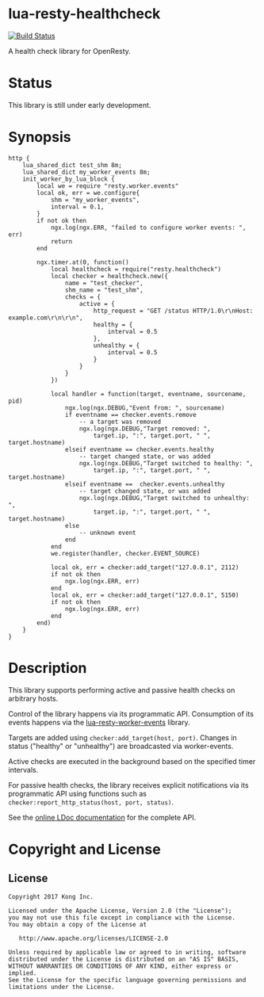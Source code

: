 # lua-resty-healthcheck

[![Build Status][badge-travis-image]][badge-travis-url]

A health check library for OpenResty.

# Status

This library is still under early development.

# Synopsis

```nginx
http {
    lua_shared_dict test_shm 8m;
    lua_shared_dict my_worker_events 8m;
    init_worker_by_lua_block {
        local we = require "resty.worker.events"
        local ok, err = we.configure{
            shm = "my_worker_events",
            interval = 0.1,
        }
        if not ok then
            ngx.log(ngx.ERR, "failed to configure worker events: ", err)
            return
        end

        ngx.timer.at(0, function()
            local healthcheck = require("resty.healthcheck")
            local checker = healthcheck.new({
                name = "test_checker",
                shm_name = "test_shm",
                checks = {
                    active = {
                        http_request = "GET /status HTTP/1.0\r\nHost: example.com\r\n\r\n",
                        healthy = {
                            interval = 0.5
                        },
                        unhealthy = {
                            interval = 0.5
                        }
                    }
                }
            })

            local handler = function(target, eventname, sourcename, pid)
                ngx.log(ngx.DEBUG,"Event from: ", sourcename)
                if eventname == checker.events.remove
                    -- a target was removed
                    ngx.log(ngx.DEBUG,"Target removed: ",
                        target.ip, ":", target.port, " ", target.hostname)
                elseif eventname == checker.events.healthy
                    -- target changed state, or was added
                    ngx.log(ngx.DEBUG,"Target switched to healthy: ",
                        target.ip, ":", target.port, " ", target.hostname)
                elseif eventname ==  checker.events.unhealthy
                    -- target changed state, or was added
                    ngx.log(ngx.DEBUG,"Target switched to unhealthy: ",
                        target.ip, ":", target.port, " ", target.hostname)
                else
                    -- unknown event
                end
            end
            we.register(handler, checker.EVENT_SOURCE)

            local ok, err = checker:add_target("127.0.0.1", 2112)
            if not ok then
                ngx.log(ngx.ERR, err)
            end
            local ok, err = checker:add_target("127.0.0.1", 5150)
            if not ok then
                ngx.log(ngx.ERR, err)
            end
        end)
    }
}
```

# Description

This library supports performing active and passive health checks on arbitrary hosts.

Control of the library happens via its programmatic API. Consumption of its events
happens via the [lua-resty-worker-events](https://github.com/Mashape/lua-resty-worker-events) library.

Targets are added using `checker:add_target(host, port)`.
Changes in status ("healthy" or "unhealthy") are broadcasted via worker-events.

Active checks are executed in the background based on the specified timer intervals.

For passive health checks, the library receives explicit notifications via its
programmatic API using functions such as `checker:report_http_status(host, port, status)`.

See the [online LDoc documentation](http://mashape.github.io/lua-resty-healthcheck)
for the complete API.

# Copyright and License

## License

```
Copyright 2017 Kong Inc.

Licensed under the Apache License, Version 2.0 (the "License");
you may not use this file except in compliance with the License.
You may obtain a copy of the License at

   http://www.apache.org/licenses/LICENSE-2.0

Unless required by applicable law or agreed to in writing, software
distributed under the License is distributed on an "AS IS" BASIS,
WITHOUT WARRANTIES OR CONDITIONS OF ANY KIND, either express or implied.
See the License for the specific language governing permissions and
limitations under the License.
```

[badge-travis-url]: https://travis-ci.com/Mashape/lua-resty-healthcheck/branches
[badge-travis-image]: https://travis-ci.com/Mashape/lua-resty-healthcheck.svg?token=cpcsrmGmJZdztxDeoJqq&branch=master

